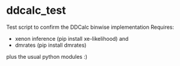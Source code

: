 # ddcalc_test
Test script to confirm the DDCalc binwise implementation
Requires: 
- xenon inference (pip install xe-likelihood)
and 
- dmrates (pip install dmrates)

plus the usual python modules :) 




